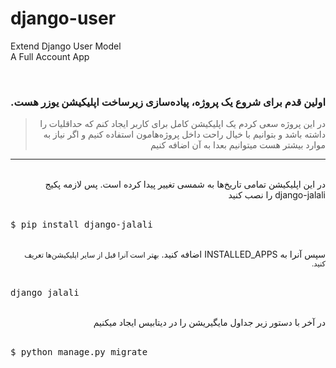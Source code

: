 # django-user
Extend Django User Model
<br>
A Full Account App

<br>
<div dir="rtl">
  <h3>
  اولین قدم برای شروع یک پروژه، پیاده‌سازی زیرساخت اپلیکیشن یوزر هست.
  </h3>

<blockquote>
  در این پروژه سعی کردم یک اپلیکیشن کامل برای کاربر ایجاد کنم که حداقلیات را داشته باشد و بتوانیم با خیال راحت داخل پروژه‌هامون استفاده کنیم و اگر نیاز به موارد بیشتر هست میتوانیم بعدا به آن اضافه کنیم
</blockquote>
  </div>
<hr>
<br>
<div dir="rtl">
در این اپلیکیشن تمامی تاریخ‌ها به شمسی تغییر پیدا کرده است. پس لازمه پکیج django-jalali را نصب کنید
</div>
<br>
<div class="highlight highlight-source-shell">
  <pre>$ pip install django-jalali</pre>
</div>

<br>
<div dir="rtl">
 سپس آنرا به INSTALLED_APPS اضافه کنید.
  <small>بهتر است آنرا قبل از سایر اپلیکیشن‌ها تعریف کنید.</small>
</div>
<br>
<div class="highlight highlight-source-shell">
  <pre>django_jalali</pre>
</div>

<br>


<div dir="rtl">
در آخر با دستور زیر جداول مایگیریشن را در دیتابیس ایجاد میکنیم
</div>
<br>
<div class="highlight highlight-source-shell">
  <pre>$ python manage.py migrate
</pre>
</div>

<br>
